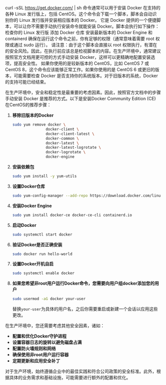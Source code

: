 curl -sSL https://get.docker.com/ | sh 命令通常可以用于安装 Docker 在支持的各种 Linux 发行版上，包括 CentOS。这个命令会下载一个脚本，脚本会自动识别你的 Linux 发行版并安装相应版本的 Docker。
它是 Docker 提供的一个便捷脚本，可以让你不需要手动执行安装命令就能安装 Docker。脚本会执行如下操作：
检查你的 Linux 发行版
添加 Docker 仓库
安装最新版本的 Docker Engine 和 containerd
确保在运行这个命令之前，你有足够的权限（通常意味着需要 root 权限或通过 sudo 运行）。
请注意：由于这个脚本会直接以 root 权限执行，有潜在的安全风险。因此，在执行前应该总是检视脚本的内容。在生产环境中，通常建议按照官方文档用更可控的方式手动安装 Docker，这样可以更精确地配置安装选项，提高安全性。
如果你使用的是较新版本的 CentOS，比如 CentOS 7 或 CentOS 8，这个命令应该能够正常工作。如果你使用的是 CentOS 6 或更旧的版本，可能需要检查 Docker 是否支持你的系统版本。对于旧版本的系统，Docker 的支持可能已经结束。

在生产环境中，安全和稳定性是最重要的考虑因素。因此，按照官方文档中的步骤手动安装 Docker 是推荐的方式。以下是安装Docker Community Edition (CE) 在CentOS的推荐步骤：

1. **移除旧版本的Docker**
   ```bash
   sudo yum remove docker \
                  docker-client \
                  docker-client-latest \
                  docker-common \
                  docker-latest \
                  docker-latest-logrotate \
                  docker-logrotate \
                  docker-engine
   ```

2. **安装依赖包**
   ```bash
   sudo yum install -y yum-utils
   ```

3. **设置Docker仓库**
   ```bash
   sudo yum-config-manager --add-repo https://download.docker.com/linux/centos/docker-ce.repo
   ```

4. **安装Docker Engine**
   ```bash
   sudo yum install docker-ce docker-ce-cli containerd.io
   ```

5. **启动Docker**
   ```bash
   sudo systemctl start docker
   ```

6. **验证Docker是否正确安装**
   ```bash
   sudo docker run hello-world
   ```

7. **设置Docker开机自启**
   ```bash
   sudo systemctl enable docker
   ```

8. **如果您希望非root用户运行Docker命令，您需要向用户组docker添加您的用户**
   ```bash
   sudo usermod -aG docker your-user
   ```
   替换`your-user`为具体的用户名，之后你需要重启或新建一个会话以应用这些更改。

在生产环境中，您还需要考虑其他安全因素，诸如：
- **配置和优化Docker守护进程**
- **设置容器日志的旋转以避免磁盘占满**
- **配置防火墙规则和网络**
- **确保使用非root用户运行容器**
- **定期更新和应用安全补丁**

对于生产环境，始终遵循企业中的最佳实践和符合公司政策的安全标准。此外，根据具体的业务需求和基础设施，可能需要进行额外的配置和优化。
